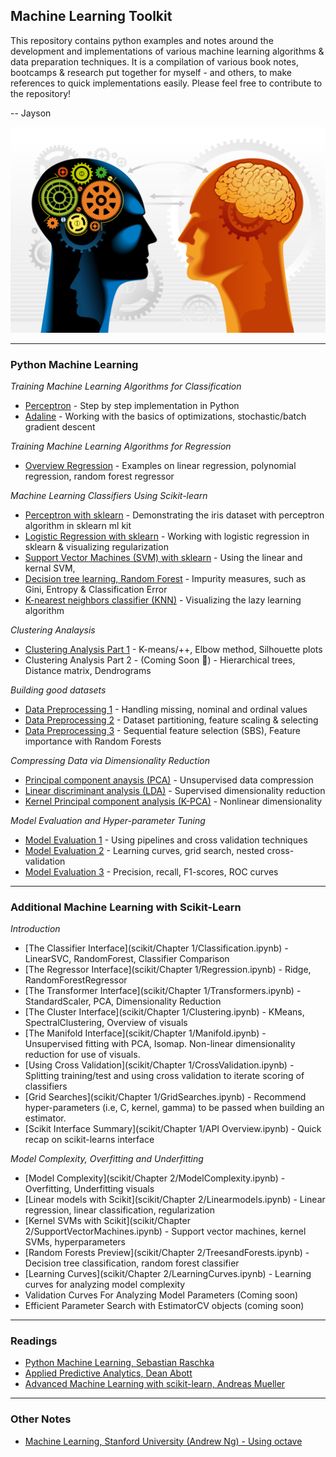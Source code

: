 ## Machine Learning Toolkit

This repository contains python examples and notes around the development and implementations of various machine learning algorithms & data preparation techniques. It is a compilation of various book notes, bootcamps & research put together for myself - and others, to make references to quick implementations easily. Please feel free to contribute to the repository! 

-- Jayson

![](img/machinelearning201.png)

---

### Python Machine Learning 

_Training Machine Learning Algorithms for Classification_
- [Perceptron](src/perceptron.ipynb) - Step by step implementation in Python 
- [Adaline](src/adaline.ipynb) - Working with the basics of optimizations, stochastic/batch gradient descent

_Training Machine Learning Algorithms for Regression_
- [Overview Regression](src/regression.ipynb) - Examples on linear regression, polynomial regression, random forest regressor  

_Machine Learning Classifiers Using Scikit-learn_ 
- [Perceptron with sklearn](src/perceptron-sklearn.ipynb) - Demonstrating the iris dataset with perceptron algorithm in sklearn ml kit
- [Logistic Regression with sklearn](src/logisticregression-sklearn.ipynb) - Working with logistic regression in sklearn & visualizing regularization
- [Support Vector Machines (SVM) with sklearn](src/supportvectormachines.ipynb) - Using the linear and kernal SVM,
- [Decision tree learning, Random Forest](src/decisiontree.ipynb) - Impurity measures, such as Gini, Entropy & Classification Error
- [K-nearest neighbors classifier (KNN)](src/knearestneighbors.ipynb) - Visualizing the lazy learning algorithm

_Clustering Analaysis_  
- [Clustering Analysis Part 1](src/clusteirng-part1.ipynb) - K-means/++, Elbow method, Silhouette plots  
- Clustering Analysis Part 2 - (Coming Soon &#x1F534;) - Hierarchical trees, Distance matrix, Dendrograms  

_Building good datasets_
- [Data Preprocessing 1](src/datapreprocessing-part1.ipynb) - Handling missing, nominal and ordinal values
- [Data Preprocessing 2](src/datapreprocessing-part2.ipynb) - Dataset partitioning, feature scaling & selecting
- [Data Preprocessing 3](src/datapreprocessing-part3.ipynb) - Sequential feature selection (SBS), Feature importance with Random Forests  

_Compressing Data via Dimensionality Reduction_
- [Principal component anaysis (PCA)](src/pca.ipynb) - Unsupervised data compression 
- [Linear discriminant analysis (LDA)](src/lda.ipynb) - Supervised dimensionality reduction
- [Kernel Principal component analysis (K-PCA)](src/kernel-pca.ipynb) - Nonlinear dimensionality

_Model Evaluation and Hyper-parameter Tuning_
- [Model Evaluation 1](src/modelevaluation-part1.ipynb) - Using pipelines and cross validation techniques
- [Model Evaluation 2](src/modelevaluation-part2.ipynb) - Learning curves, grid search, nested cross-validation
- [Model Evaluation 3](src/modelevaluation-part3.ipynb) - Precision, recall, F1-scores, ROC curves  

---

### Additional Machine Learning with Scikit-Learn

_Introduction_
- [The Classifier Interface](scikit/Chapter 1/Classification.ipynb) - LinearSVC, RandomForest, Classifier Comparison 
- [The Regressor Interface](scikit/Chapter 1/Regression.ipynb) - Ridge, RandomForestRegressor
- [The Transformer Interface](scikit/Chapter 1/Transformers.ipynb) - StandardScaler, PCA, Dimensionality Reduction
- [The Cluster Interface](scikit/Chapter 1/Clustering.ipynb) - KMeans, SpectralClustering, Overview of visuals
- [The Manifold Interface](scikit/Chapter 1/Manifold.ipynb) - Unsupervised fitting with PCA, Isomap. Non-linear dimensionality reduction for use of visuals.
- [Using Cross Validation](scikit/Chapter 1/CrossValidation.ipynb) - Splitting training/test and using cross validation to iterate scoring of classifiers
- [Grid Searches](scikit/Chapter 1/GridSearches.ipynb) - Recommend hyper-parameters (i.e, C, kernel, gamma) to be passed when building an estimator. 
- [Scikit Interface Summary](scikit/Chapter 1/API Overview.ipynb) - Quick recap on scikit-learns interface  


_Model Complexity, Overfitting and Underfitting_  
- [Model Complexity](scikit/Chapter 2/ModelComplexity.ipynb) - Overfitting, Underfitting visuals
- [Linear models with Scikit](scikit/Chapter 2/Linearmodels.ipynb) - Linear regression, linear classification, regularization  
- [Kernel SVMs with Scikit](scikit/Chapter 2/SupportVectorMachines.ipynb) - Support vector machines, kernel SVMs, hyperparameters
- [Random Forests Preview](scikit/Chapter 2/TreesandForests.ipynb) - Decision tree classification, random forest classifier
- [Learning Curves](scikit/Chapter 2/LearningCurves.ipynb) - Learning curves for analyzing model complexity
- Validation Curves For Analyzing Model Parameters (Coming soon)  
- Efficient Parameter Search with EstimatorCV objects (coming soon)

---

### Readings
- [Python Machine Learning, Sebastian Raschka](https://www.amazon.com/Python-Machine-Learning-Sebastian-Raschka-ebook/dp/B00YSILNL0#navbar)  
- [Applied Predictive Analytics, Dean Abott](https://www.amazon.com/Applied-Predictive-Analytics-Principles-Professional/dp/1118727967)  
- [Advanced Machine Learning with scikit-learn, Andreas Mueller](https://www.amazon.com/Advanced-Machine-Learning-scikit-learn-Training/dp/B015WPK674)

---

### Other Notes

- [Machine Learning, Stanford University (Andrew Ng) - Using octave](https://github.com/jaysonfrancis/coursera/tree/master/machinelearning-stanford)